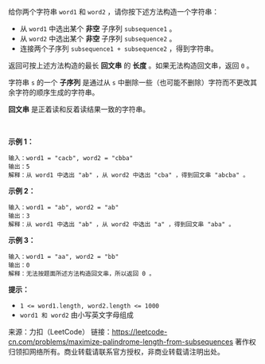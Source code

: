 给你两个字符串 ```word1``` 和 ```word2``` ，请你按下述方法构造一个字符串：

* 从 ```word1``` 中选出某个 **非空** 子序列 ```subsequence1``` 。
* 从 ```word2``` 中选出某个 **非空** 子序列 ```subsequence2``` 。
* 连接两个子序列 ```subsequence1 + subsequence2``` ，得到字符串。

返回可按上述方法构造的最长 **回文串** 的 **长度** 。如果无法构造回文串，返回 ```0``` 。

字符串 ```s``` 的一个 **子序列** 是通过从 ```s``` 中删除一些（也可能不删除）字符而不更改其余字符的顺序生成的字符串。

**回文串** 是正着读和反着读结果一致的字符串。

 

**示例 1：**
```
输入：word1 = "cacb", word2 = "cbba"
输出：5
解释：从 word1 中选出 "ab" ，从 word2 中选出 "cba" ，得到回文串 "abcba" 。
```
**示例 2：**
```
输入：word1 = "ab", word2 = "ab"
输出：3
解释：从 word1 中选出 "ab" ，从 word2 中选出 "a" ，得到回文串 "aba" 。
```
**示例 3：**
```
输入：word1 = "aa", word2 = "bb"
输出：0
解释：无法按题面所述方法构造回文串，所以返回 0 。
```

**提示：**

* ```1 <= word1.length, word2.length <= 1000```
* ```word1 和 word2``` 由小写英文字母组成

来源：力扣（LeetCode）
链接：https://leetcode-cn.com/problems/maximize-palindrome-length-from-subsequences
著作权归领扣网络所有。商业转载请联系官方授权，非商业转载请注明出处。
